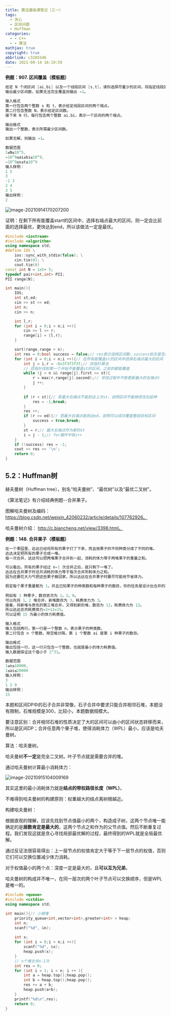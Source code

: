 ```yaml
---
title: 算法基础课笔记（三一）
tags:
  - 贪心
  - 区间问题
  - Huffman
categories:
  - - C++
  - - 算法
mathjax: true
copyright: true
abbrlink: c3285546
date: 2021-09-14 16:19:59
---
```


**例题：907. 区间覆盖（模板题）**

<!--more-->

```C++
给定 N 个闭区间 [ai,bi] 以及一个线段区间 [s,t]，请你选择尽量少的区间，将指定线段区间完全覆盖。
输出最少区间数，如果无法完全覆盖则输出 −1。

输入格式
第一行包含两个整数 s 和 t，表示给定线段区间的两个端点。
第二行包含整数 N，表示给定区间数。
接下来 N 行，每行包含两个整数 ai,bi，表示一个区间的两个端点。

输出格式
输出一个整数，表示所需最少区间数。

如果无解，则输出 −1。

数据范围
1≤N≤10^5,
−10^9≤ai≤bi≤10^9,
−10^9≤s≤t≤10^9
输入样例：
1 5
3
-1 3
2 4
3 5
输出样例：
2
```

![image-20210914170207200](https://gitee.com/grant1499/blog-pic/raw/master/img/202110231957435.png)

证明：在剩下所有能覆盖start的区间中，选择右端点最大的区间，则一定会比前面的选择最优，更快达到end，所以该做法一定是最优。

```C++
#include <iostream>
#include <algorithm>
using namespace std;
#define IOS \
    ios::sync_with_stdio(false); \
    cin.tie(0); \
    cout.tie(0)
const int N = 1e5+ 5;
typedef pair<int,int> PII;
PII range[N];

int main(){
    IOS;
    int st,ed;
    cin >> st >> ed;
    int n;
    cin >> n;

    int l,r;
    for (int i = 0;i < n;i ++){
        cin >> l >> r;
        range[i] = {l,r};
    }

    sort(range,range + n);
    int res = 0;bool success = false;// res表示选择区间数，success标志是否成功覆盖
    for (int i = 0;i < n;i ++){// 在所有能覆盖st的区间中选择右端点最大的区间
        int j = i,r = -0x3f3f3f3f;// 双指针算法
        // 双指针找到第一个开始不能覆盖st的区间，之前的都能覆盖
        while (j < n && range[j].first <= st){
            r = max(r,range[j].second);// 寻找过程中不断更新最大的右端点r
            j ++;
        }
        
        if (r < st){// 若最大右端点不能到达上次st，说明区间不能继续往右延伸
            res = -1;break;
        }
        res ++;
        if (r >= ed){// 若最大右端点能到达ed，说明可以成功覆盖整段目标区间
            success = true;break;
        }
        st = r;// 最大右端点作为新的st
        i = j - 1;// for循环中有i++
    }
    if (!success) res = -1;
    cout << res << '\n';
    return 0;
}
```

## 5.2：Huffman树

赫夫曼树（Huffman tree），别名“哈夫曼树”、“最优树”以及“最优二叉树”。

《算法笔记》有介绍经典例题--合并果子。

图解哈夫曼树及编码： https://blog.csdn.net/weixin_42060232/article/details/107762926。

哈夫曼树介绍： http://c.biancheng.net/view/3398.html。

**例题：148. 合并果子（模板题）**

```C++
在一个果园里，达达已经将所有的果子打了下来，而且按果子的不同种类分成了不同的堆。
达达决定把所有的果子合成一堆。
每一次合并，达达可以把两堆果子合并到一起，消耗的体力等于两堆果子的重量之和。

可以看出，所有的果子经过 n−1 次合并之后，就只剩下一堆了。
达达在合并果子时总共消耗的体力等于每次合并所耗体力之和。
因为还要花大力气把这些果子搬回家，所以达达在合并果子时要尽可能地节省体力。

假定每个果子重量都为 1，并且已知果子的种类数和每种果子的数目，你的任务是设计出合并的次序方案，使达达耗费的体力最少，并输出这个最小的体力耗费值。
    
例如有 3 种果子，数目依次为 1，2，9。
可以先将 1、2 堆合并，新堆数目为 3，耗费体力为 3。
接着，将新堆与原先的第三堆合并，又得到新的堆，数目为 12，耗费体力为 12。
所以达达总共耗费体力=3+12=15。
可以证明 15 为最小的体力耗费值。

输入格式
输入包括两行，第一行是一个整数 n，表示果子的种类数。
第二行包含 n 个整数，用空格分隔，第 i 个整数 ai 是第 i 种果子的数目。

输出格式
输出包括一行，这一行只包含一个整数，也就是最小的体力耗费值。
输入数据保证这个值小于 2^31。

数据范围
1≤n≤10000,
1≤ai≤20000
输入样例：
3 
1 2 9 
输出样例：
15
```

本题和区间DP中的石子合并非常像，石子合并中要求只能合并相邻石堆，本题没有限制，石堆规模是300，比较小，本题数据规模大。

要注意区别：合并相邻石堆的性质决定了大的区间可以由小的区间状态转移而来，所以是区间DP；合并任意两个果子堆，使得消耗体力（WPL）最小，应该是哈夫曼树。

算法：哈夫曼树。

哈夫曼树**不一定**是完全二叉树。叶子节点就是需要合并的堆。

通过哈夫曼树计算最小消耗体力：

![image-20210915104009169](https://gitee.com/grant1499/blog-pic/raw/master/img/202110231957442.png)

其实这里的最小消耗体力就是**结点的带权路径长度（WPL）**。

不难得到哈夫曼树的构建原则：权重越大的结点离树根越近。

构建哈夫曼树：

根据直观的理解，应该先找到节点值最小的两个，构造成子树，这两个节点唯一能确定的是**层数肯定是最大的**，这两个节点之和作为的父节点值。然后不断重复过程。我们发现这就是贪心寻找局部最优解的过程，最终得到的WPL就是全局最优解。

通过反证法很容易得出：上一层节点的权值肯定大于等于下一层节点的权值，否则它们可以交换位置减少体力消耗。

对于权值最小的两个点：深度一定是最大的，且**可以互为兄弟**。

哈夫曼树的构成并不唯一，在同一层次的两个叶子节点可以交换顺序，但是WPL是唯一的。

```C++
#include <queue>
#include <cstdio>
using namespace std;

int main(){// 小根堆
    priority_queue<int,vector<int>,greater<int> > heap;
    int n;
    scanf("%d", &n);
    
    int x;
    for (int i = 0;i < n;i ++){
        scanf("%d", &x);
        heap.push(x);
    }
    // n个堆合并n-1次
    int res = 0;
    for (int i = 1; i < n; i ++ ){
        int a = heap.top();heap.pop();
        int b = heap.top();heap.pop();
        res += a + b;
        heap.push(a+b);
    }
    printf("%d\n",res);
    return 0;
}
```

